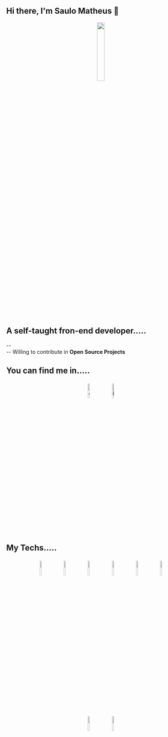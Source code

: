 ## Hi there, I'm Saulo Matheus 👋

<p align="center">
<img width="20%" src="https://img.icons8.com/clouds/200/000000/user-male.png"/>
</p>

## A self-taught fron-end developer.....

--  
-- Willing to contribute in **Open Source Projects**

## You can find me in.....

<p align="center">
<a href="https://github.com/indexsaulomathe"><img alt="github" width="10%" style="padding:5px" src="https://img.icons8.com/clouds/100/000000/github.png"/></a>
<a href="https://www.linkedin.com/in/indexsaulomathe/"><img alt="linkedin" width="10%" style="padding:5px" src="https://img.icons8.com/clouds/100/000000/linkedin.png"/></a>
</p>

## My Techs.....

<p align="center">
   <img width="10%" style="padding:5px" src="https://img.icons8.com/dusk/64/000000/html-5.png"/>
   <img width="10%" style="padding:5px" src="https://img.icons8.com/dusk/64/000000/css3.png"/>
   <img width="10%" style="padding:5px" src="https://img.icons8.com/dusk/64/000000/javascript.png"/> 
   <img width="10%" style="padding:5px" src="https://img.icons8.com/dusk/64/000000/react.png"/> 
   <img width="10%" style="padding:5px" src="https://upload.wikimedia.org/wikipedia/commons/d/d5/Tailwind_CSS_Logo.svg"/> 
   <img width="10%" style="padding:5px" src="https://upload.wikimedia.org/wikipedia/commons/b/b2/Bootstrap_logo.svg"/> 
</p>

<p align="center">
   <img width="10%" style="padding:5px" src="https://upload.wikimedia.org/wikipedia/commons/8/8e/Nextjs-logo.svg"/>
   <img width="10%" style="padding:5px" src="https://upload.wikimedia.org/wikipedia/commons/9/95/Vue.js_Logo_2.svg"/>   
</p>
